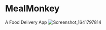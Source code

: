 # MealMonkey
A Food Delivery App
![Screenshot_1641797814](https://user-images.githubusercontent.com/65599992/148728135-c68bc7a0-549f-45b4-bc92-11f0cc5092be.png)
